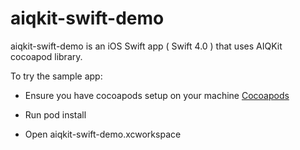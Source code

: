# aiqkit-swift-demo

aiqkit-swift-demo is an iOS Swift app ( Swift 4.0 ) that uses AIQKit cocoapod library.

To try the sample app:

* Ensure you have cocoapods setup on your machine [Cocoapods](https://cocoapods.org)

* Run pod install 

* Open aiqkit-swift-demo.xcworkspace
